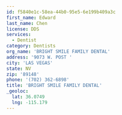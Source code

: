 ```yaml
---
id: f5840e1c-58ea-44b0-95e5-6e199b409a3c
first_name: Edward
last_name: Chen
license: DDS
services:
  - Dentist
category: Dentists
org_name: 'BRIGHT SMILE FAMILY DENTAL'
address: '9073 W. POST '
city: 'LAS VEGAS'
state: NV
zip: '89148'
phone: '(702) 362-6898'
title: 'BRIGHT SMILE FAMILY DENTAL'
_geoloc:
  lat: 36.0749
  lng: -115.179
---
```

